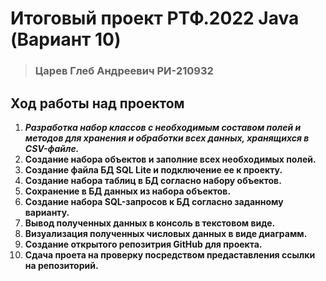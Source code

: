 # Итоговый проект РТФ.2022 Java (Вариант 10)
> ### Царев Глеб Андреевич РИ-210932

## Ход работы над проектом

1. ***Разработка набор классов с необходимым составом полей и методов для хранения и обработки всех данных, хранящихся в CSV-файле.***
2. **Создание набора объектов и заполние всех необходимых полей.**
3. **Создание файла БД SQL Lite и подключение ее к проекту.**
4. **Создание набора таблиц в БД согласно набору объектов.**
5. **Сохранение  в БД данных из набора объектов.**
6. **Создание набора SQL-запросов к БД согласно заданному варианту.**
7. **Вывод полученных данных в консоль в текстовом виде.**
8. **Визуализация полученных числовых данных в виде диаграмм.**
9. **Создание открытого репозитрия GitHub для проекта.**
10. **Сдача проета на проверку посредством предаставления ссылки на репозиторий.**
